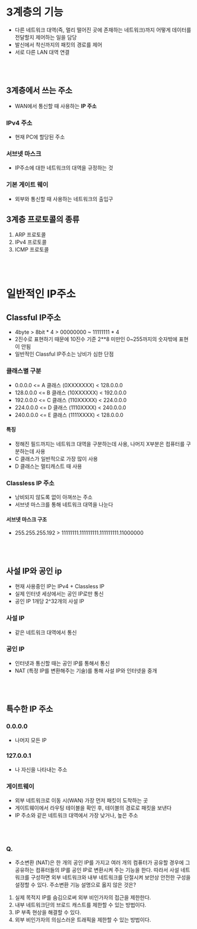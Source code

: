 # 3계층의 기능
- 다른 네트워크 대역(즉, 멀리 떨어진 곳에 존재하는 네트워크)까지 어떻게 데이터를 전달할지 제어하는 일을 담당
- 발신에서 착신까지의 패킷의 경로를 제어
- 서로 다른 LAN 대역 연결

<br><br>

## 3계층에서 쓰는 주소
- WAN에서 통신할 때 사용하는 **IP 주소**

### IPv4 주소
- 현재 PC에 할당된 주소

### 서브넷 마스크
- IP주소에 대한 네트워크의 대역을 규정하는 것

### 기본 게이트 웨이
- 외부와 통신할 때 사용하는 네트워크의 출입구

## 3계층 프로토콜의 종류
1. ARP 프로토콜
2. IPv4 프로토콜
3. ICMP 프로토콜

<br><br>

# 일반적인 IP주소
## Classful IP주소
- 4byte > 8bit * 4 > 00000000 ~ 11111111 * 4
- 2진수로 표현하기 때문에 10진수 기준 2**8 미만인 0~255까지의 숫자밖에 표현이 안됨
- 일반적인 Classful IP주소는 낭비가 심한 단점

### 클래스별 구분
- 0.0.0.0 <= A 클래스 (0XXXXXXX) < 128.0.0.0
- 128.0.0.0 <= B 클래스 (10XXXXXX) < 192.0.0.0
- 192.0.0.0 <= C 클래스 (110XXXXX) < 224.0.0.0
- 224.0.0.0 <= D 클래스 (1110XXXX) < 240.0.0.0
- 240.0.0.0 <= E 클래스 (1111XXXX) < 128.0.0.0

#### 특징
- 정해진 필드까지는 네트워크 대역을 구분하는데 사용, 나머지 X부분은 컴퓨터를 구분하는데 사용
- C 클래스가 일반적으로 가장 많이 사용
- D 클래스는 멀티캐스트 때 사용

### Classless IP 주소
- 낭비되지 않도록 없이 아껴쓰는 주소
- 서브넷 마스크를 통해 네트워크 대역을 나눈다

#### 서브넷 마스크 구조
- 255.255.255.192 > 11111111.111111111.111111111.11000000

<br><br>

## 사설 IP와 공인 ip
- 현재 사용중인 IP는 IPv4 + Classless IP
- 실제 인터넷 세상에서는 공인 IP로만 통신 
- 공인 IP 1개당 2^32개의 사설 IP

### 사설 IP
- 같은 네트워크 대역에서 통신

### 공인 IP
- 인터넷과 통신할 때는 공인 IP를 통해서 통신
- NAT (특정 IP를 변환해주는 기술)를 통해 사설 IP와 인터넷을 중개

<br><br>

## 특수한 IP 주소
### 0.0.0.0
- 나머지 모든 IP

### 127.0.0.1
- 나 자신을 나타내는 주소

### 게이트웨이
- 외부 네트워크로 이동 시(WAN) 가장 먼저 패킷이 도착하는 곳
- 게이트웨이에서 라우팅 테이블을 확인 후, 테이블의 경로로 패킷을 보낸다
- IP 주소와 같은 네트워크 대역에서 가장 낮거나, 높은 주소

<br><br>

### Q. 
- 주소변환 (NAT)은 한 개의 공인 IP를 가지고 여러 개의 컴퓨터가 공유할 경우에 그 공유하는 컴퓨터들의 IP를 공인 IP로 변환시켜 주는 기능을 한다. 따라서 사설 네트워크를 구성하면 외부 네트워크와 내부 네트워크를 단절시켜 보안상 안전한 구성을 설정할 수 있다. 주소변환 기능 설명으로 옳지 않은 것은?

1. 실제 목적지 IP를 숨김으로써 외부 비인가자의 접근을 제한한다.
2. 내부 네트워크단의 브로드 캐스트를 제한할 수 있는 방법이다.
3. IP 부족 현상을 해결할 수 있다.
4. 외부 비인가자의 의심스러운 트래픽을 제한할 수 있는 방법이다.
